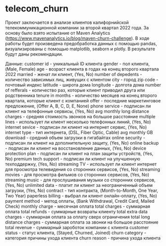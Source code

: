 # telecom_churn

Проект заключается в анализе клиентов калифорнийской телекоммуникационной компании за второй квартал 2022 года. За основу было взято испытание от Maven Analytics (https://www.mavenanalytics.io/blog/maven-churn-challenge). В ходе работы будет произведена предобработка данных с помощью pandas, визуализированы с помощью matplotlib, seaborn и plotly. В результате будут даны рекомендации.

Данные:
customer id - уникальный ID клиента
gender - пол клиента, (Male, Female)
age - возраст клиента в годах на конец второго квартала 2022
married - женат ли клиент, (Yes, No)
number of depedents - количество зависимых лиц, живущих с клиентом
city - город
zip code - почтовый индекс
latitude - широта дома
longitude - долгота дома
number of refferals - количество раз, которые клиент приводил друга или родственника
tenure in months - количество месяцев на конец второго квартала, которые клиент с компанией
offer - последние маркетинговое предложение, (Offer A, B, C, D, E, None)
phone service - подписан ли клиент на телефонные сервисы, (Yes, No)
avg monthly long distance charges - средняя стоимость звонков на большое расстояние
multiple lines - использует ли клиент несколько телефонных линий, (Yes, No)
internet sevice - подписан ли клиент на интернет сервис, (Yes, No)
internet type - тип интернета, (DSL, Fiber Optic, Cable)
avg monthly GB download - средний объем загрузки в гигабайтах
online security - подписан ли клиент на дополнительную защиту, (Yes, No)
online backup - подписан ли клиент на восстановление данных, (Yes, No)
device protection plan - подписан ли клиент на план защиты устройств, (Yes, No)
premium tech support - подписан ли клиент на улучшенную техподдержку, (Yes, No)
streaming TV - использует ли клиент интернет для просмотра телевидения со сторонних сервисов, (Yes, No)
streaming movies - для просмотра фильмов со сторонних сервисов, (Yes, No)
streaming music - для прослушивания музыки со сторонних сервисов, (Yes, No)
unlimited data - платит ли клиент за неограниченный объем загрузки, (Yes, No)
contract - тип контракта, (Month-to-Month, One Year, Two Year)
paperless billing - выбрал ли клиент онлайн-оплату, (Yes, No)
payment method - метод оплаты, (Bank Withdrawal, Credit Card, Mailed Check)
monthly charge - месячная оплата
total charges - суммарная оплата
total refunds - суммарные возвраты клиенту
total extra data charges - суммарная оплата за оплату сверх ограничения
total long distance charges - суммарная оплата за звонки на большое расстояние
total revenue - суммарный зароботок компании с клиента
customer status - статус клиента, (Stayed, Churned, Joined)
churn category - категория причины ухода клиента
churn reason - причина ухода клиента
